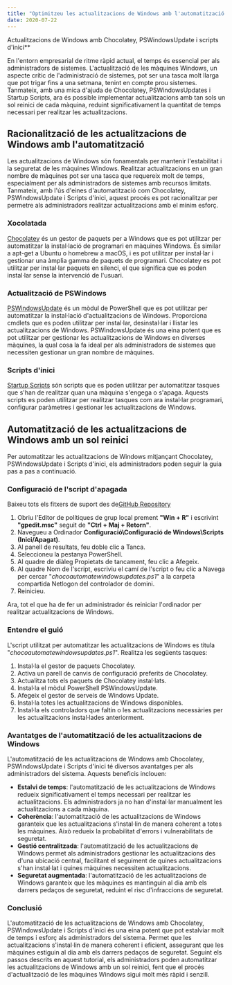```yaml
---
title: "Optimitzeu les actualitzacions de Windows amb l'automatització mitjançant Chocolatey, PSWindowsUpdate i scripts d'inici"
date: 2020-07-22
---
```

 Actualitzacions de Windows amb Chocolatey, PSWindowsUpdate i scripts d'inici**

En l'entorn empresarial de ritme ràpid actual, el temps és essencial per als administradors de sistemes. L'actualització de les màquines Windows, un aspecte crític de l'administració de sistemes, pot ser una tasca molt llarga que pot trigar fins a una setmana, tenint en compte prou sistemes. Tanmateix, amb una mica d'ajuda de Chocolatey, PSWindowsUpdates i Startup Scripts, ara és possible implementar actualitzacions amb tan sols un sol reinici de cada màquina, reduint significativament la quantitat de temps necessari per realitzar les actualitzacions.

## Racionalització de les actualitzacions de Windows amb l'automatització

Les actualitzacions de Windows són fonamentals per mantenir l'estabilitat i la seguretat de les màquines Windows. Realitzar actualitzacions en un gran nombre de màquines pot ser una tasca que requereix molt de temps, especialment per als administradors de sistemes amb recursos limitats. Tanmateix, amb l'ús d'eines d'automatització com Chocolatey, PSWindowsUpdate i Scripts d'inici, aquest procés es pot racionalitzar per permetre als administradors realitzar actualitzacions amb el mínim esforç.

### Xocolatada

[Chocolatey](https://chocolatey.org/) és un gestor de paquets per a Windows que es pot utilitzar per automatitzar la instal·lació de programari en màquines Windows. És similar a apt-get a Ubuntu o homebrew a macOS, i es pot utilitzar per instal·lar i gestionar una àmplia gamma de paquets de programari. Chocolatey es pot utilitzar per instal·lar paquets en silenci, el que significa que es poden instal·lar sense la intervenció de l'usuari.

### Actualització de PSWindows

[PSWindowsUpdate](https://www.powershellgallery.com/packages/PSWindowsUpdate/2.0.0.4) és un mòdul de PowerShell que es pot utilitzar per automatitzar la instal·lació d'actualitzacions de Windows. Proporciona cmdlets que es poden utilitzar per instal·lar, desinstal·lar i llistar les actualitzacions de Windows. PSWindowsUpdate és una eina potent que es pot utilitzar per gestionar les actualitzacions de Windows en diverses màquines, la qual cosa la fa ideal per als administradors de sistemes que necessiten gestionar un gran nombre de màquines.

### Scripts d'inici

[Startup Scripts](https://docs.microsoft.com/en-us/previous-versions/windows/it-pro/windows-server-2012-R2-and-2012/dn789190(v=ws.11)) són scripts que es poden utilitzar per automatitzar tasques que s'han de realitzar quan una màquina s'engega o s'apaga. Aquests scripts es poden utilitzar per realitzar tasques com ara instal·lar programari, configurar paràmetres i gestionar les actualitzacions de Windows.

## Automatització de les actualitzacions de Windows amb un sol reinici

Per automatitzar les actualitzacions de Windows mitjançant Chocolatey, PSWindowsUpdate i Scripts d'inici, els administradors poden seguir la guia pas a pas a continuació.

### Configuració de l'script d'apagada
Baixeu tots els fitxers de suport des de[GitHub Repository](https://github.com/simeononsecurity/ChocoAutomateWindowsUpdates)

1. Obriu l'Editor de polítiques de grup local prement **"Win + R"** i escrivint **"gpedit.msc"** seguit de **"Ctrl + Maj + Retorn"**.
2. Navegueu a Ordinador **Configuració\Configuració de Windows\Scripts (Inici/Apagat)**.
3. Al panell de resultats, feu doble clic a Tanca.
4. Seleccioneu la pestanya PowerShell.
5. Al quadre de diàleg Propietats de tancament, feu clic a Afegeix.
6. Al quadre Nom de l'script, escriviu el camí de l'script o feu clic a Navega per cercar "*chocoautomatewindowsupdates.ps1*" a la carpeta compartida Netlogon del controlador de domini.
7. Reinicieu.

Ara, tot el que ha de fer un administrador és reiniciar l'ordinador per realitzar actualitzacions de Windows.

### Entendre el guió

L'script utilitzat per automatitzar les actualitzacions de Windows es titula "*chocoautomatewindowsupdates.ps1*". Realitza les següents tasques:

1. Instal·la el gestor de paquets Chocolatey.
2. Activa un parell de canvis de configuració preferits de Chocolatey.
3. Actualitza tots els paquets de Chocolatey instal·lats.
4. Instal·la el mòdul PowerShell PSWindowsUpdate.
5. Afegeix el gestor de serveis de Windows Update.
6. Instal·la totes les actualitzacions de Windows disponibles.
7. Instal·la els controladors que faltin o les actualitzacions necessàries per les actualitzacions instal·lades anteriorment.

### Avantatges de l'automatització de les actualitzacions de Windows

L'automatització de les actualitzacions de Windows amb Chocolatey, PSWindowsUpdate i Scripts d'inici té diversos avantatges per als administradors del sistema. Aquests beneficis inclouen:

- **Estalvi de temps**: l'automatització de les actualitzacions de Windows redueix significativament el temps necessari per realitzar les actualitzacions. Els administradors ja no han d'instal·lar manualment les actualitzacions a cada màquina.
- **Coherència**: l'automatització de les actualitzacions de Windows garanteix que les actualitzacions s'instal·lin de manera coherent a totes les màquines. Això redueix la probabilitat d'errors i vulnerabilitats de seguretat.
- **Gestió centralitzada**: l'automatització de les actualitzacions de Windows permet als administradors gestionar les actualitzacions des d'una ubicació central, facilitant el seguiment de quines actualitzacions s'han instal·lat i quines màquines necessiten actualitzacions.
- **Seguretat augmentada**: l'automatització de les actualitzacions de Windows garanteix que les màquines es mantinguin al dia amb els darrers pedaços de seguretat, reduint el risc d'infraccions de seguretat.

### Conclusió

L'automatització de les actualitzacions de Windows amb Chocolatey, PSWindowsUpdate i Scripts d'inici és una eina potent que pot estalviar molt de temps i esforç als administradors del sistema. Permet que les actualitzacions s'instal·lin de manera coherent i eficient, assegurant que les màquines estiguin al dia amb els darrers pedaços de seguretat. Seguint els passos descrits en aquest tutorial, els administradors poden automatitzar les actualitzacions de Windows amb un sol reinici, fent que el procés d'actualització de les màquines Windows sigui molt més ràpid i senzill.
